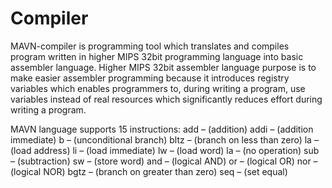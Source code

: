 # Compiler
MAVN-compiler is programming tool which translates and compiles program written in higher MIPS 32bit programming language into basic assembler language. Higher MIPS 32bit 
assembler language purpose is to make easier assembler programming because it introduces registry variables which enables programmers to, during writing a program, use variables 
instead  of real resources which significantly reduces effort during writing a program.

MAVN language supports 15 instructions:
add – (addition)
addi – (addition immediate) 
b – (unconditional branch)
bltz – (branch on less than zero)
la – (load address) 
li – (load immediate)
lw – (load word)
la – (no operation)
sub – (subtraction)
sw – (store word)
and – (logical AND)
or – (logical OR)
nor – (logical NOR)
bgtz – (branch on greater than zero)
seq – (set equal) 

